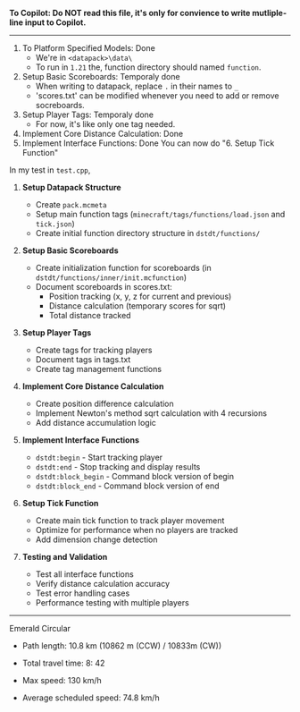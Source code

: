 **To Copilot: Do NOT read this file, it's only for convience to write mutliple-line input to Copilot.**

---

1. To Platform Specified Models:  Done
   - We're in `<datapack>\data\`
   - To run in `1.21` the, function directory should named `function`.
2. Setup Basic Scoreboards: Temporaly done
   - When writing to datapack, replace `.` in their names to `_`
   - 'scores.txt' can be modified whenever you need to add or remove socreboards.
3. Setup Player Tags: Temporaly done
   - For now, it's like only one tag needed.
4. Implement Core Distance Calculation: Done
5. Implement Interface Functions: Done
   You can now do "6. Setup Tick Function"

In my test in `test.cpp`, 

1. **Setup Datapack Structure**
   
   - Create `pack.mcmeta`
   - Setup main function tags (`minecraft/tags/functions/load.json` and `tick.json`)
   - Create initial function directory structure in `dstdt/functions/`

2. **Setup Basic Scoreboards**
   
   - Create initialization function for scoreboards (in `dstdt/functions/inner/init.mcfunction`)
   - Document scoreboards in scores.txt:
     - Position tracking (x, y, z for current and previous)
     - Distance calculation (temporary scores for sqrt)
     - Total distance tracked

3. **Setup Player Tags**
   
   - Create tags for tracking players
   - Document tags in tags.txt
   - Create tag management functions

4. **Implement Core Distance Calculation**
   
   - Create position difference calculation
   - Implement Newton's method sqrt calculation with 4 recursions
   - Add distance accumulation logic

5. **Implement Interface Functions**
   
   - `dstdt:begin` - Start tracking player
   - `dstdt:end` - Stop tracking and display results
   - `dstdt:block_begin` - Command block version of begin
   - `dstdt:block_end` - Command block version of end

6. **Setup Tick Function**
   
   - Create main tick function to track player movement
   - Optimize for performance when no players are tracked
   - Add dimension change detection

7. **Testing and Validation**
   
   - Test all interface functions
   - Verify distance calculation accuracy
   - Test error handling cases
   - Performance testing with multiple players

---

Emerald Circular

- Path length: 10.8 km (10862 m (CCW) / 10833m (CW))

- Total travel time: 8: 42

- Max speed: 130 km/h

- Average scheduled speed: 74.8 km/h
